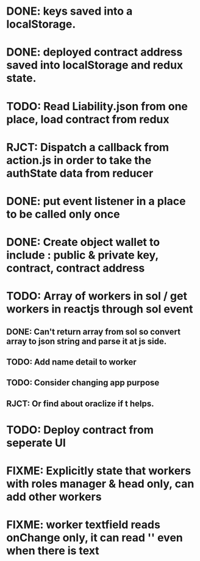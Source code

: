 # DONE: keys saved into a localStorage.
# DONE: deployed contract address saved into localStorage and redux state.
# TODO: Read Liability.json from one place, load contract from redux
# RJCT: Dispatch a callback from action.js in order to take the authState data from reducer
# DONE: put event listener in a place to be called only once
# DONE: Create object wallet to include : public & private key, contract, contract address
# TODO: Array of workers in sol / get workers in reactjs through sol event
## DONE: Can't return array from sol so convert array to json string and parse it at js side.
## TODO: Add name detail to worker
## TODO: Consider changing app purpose
## RJCT: Or find about oraclize if t helps.
# TODO: Deploy contract from seperate UI
# FIXME: Explicitly state that workers with roles manager & head only, can add other workers
# FIXME: worker textfield reads onChange only, it can read '' even when there is text
